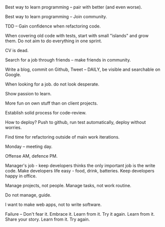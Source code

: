 Best way to learn programming – pair with better (and even worse).

Best way to learn programming – Join community.

TDD – Gain confidence when refactoring code.

When covering old code with tests, start with small "islands" and grow them. Do not aim to do everything in one sprint.

CV is dead.

Search for a job through friends – make friends in community.

Write a blog, commit on Github, Tweet – DAILY, be visible and searchable on Google.

When looking for a job. do not look desperate.

Show passion to learn.

More fun on own stuff than on client projects.

Establish solid process for code-review.

How to deploy? Push to github, run test automatically, deploy without worries.

Find time for refactoring outside of main work iterations.

Monday – meeting day.

Offense AM, defence PM.

Manager's job - keep developers thinks the only important job is the write code.
Make developers life easy - food, drink, batteries. Keep developers happy in office.

Manage projects, not people. Manage tasks, not work routine.

Do not manage, guide.

I want to make web apps, not to write software.

Failure – Don't fear it. Embrace it. Learn from it. Try it again. Learn from it. Share your story. Learn from it. Try again.
